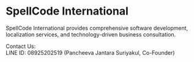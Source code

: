 # SpellCode International

SpellCode International provides comprehensive software development, localization services, and technology-driven business consultation.

Contact Us:\
LINE ID: 08925202519 (Pancheeva Jantara Suriyakul, Co-Founder)
